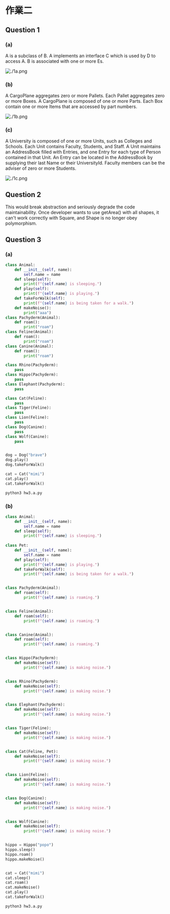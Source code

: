 # 作業二



## Question 1

### (a)
A is a subclass of B. A implements an interface C which is used by D to access A. B is associated with one or more Es.

![./1a.png](./1a.png)

### (b)
A CargoPlane aggregates zero or more Pallets. Each Pallet aggregates zero or more Boxes. A CargoPlane is composed of one or more Parts. Each Box contain one or more Items that are accessed by part numbers.

![./1b.png](./1b.png)

### (c)
A University is composed of one or more Units, such as Colleges and Schools. Each Unit contains Faculty, Students, and Staff. A Unit maintains an AddressBook filled with Entries, and one Entry for each type of Person contained in that Unit. An Entry can be located in the AddressBook by supplying their last
Name or their UniversityId. Faculty members can be the adviser of zero or more Students.

![./1c.png](./1c.png)

## Question 2

This would break abstraction and seriously degrade the code maintainability. Once developer wants to use getArea() with all shapes, it can't work correctly with Square, and Shape is no longer obey polymorphism.

## Question 3

### (a)

```python
class Animal:
    def __init__(self, name):
        self.name = name
    def sleep(self):
        print(f"{self.name} is sleeping.")
    def play(self):
        print(f"{self.name} is playing.")
    def takeForWalk(self):
        print(f"{self.name} is being taken for a walk.")
    def makeNoise():
        print("aaa")
class Pachyderm(Animal):
    def roam():
        print("roam")
class Feline(Animal):
    def roam():
        print("roam")
class Canine(Animal):
    def roam():
        print("roam")

class Rhino(Pachyderm):
    pass        
class Hippo(Pachyderm):
    pass
class Elephant(Pachyderm):
    pass

class Cat(Feline):
    pass
class Tiger(Feline):
    pass
class Lion(Feline):
    pass
class Dog(Canine):
    pass
class Wolf(Canine):
    pass


dog = Dog("brave")
dog.play()
dog.takeForWalk()

cat = Cat("mimi")
cat.play()
cat.takeForWalk()
```
```bash
python3 hw3.a.py
```


### (b)

```python
class Animal:
    def __init__(self, name):
        self.name = name
    def sleep(self):
        print(f"{self.name} is sleeping.")
        
class Pet:
    def __init__(self, name):
        self.name = name
    def play(self):
        print(f"{self.name} is playing.")
    def takeForWalk(self):
        print(f"{self.name} is being taken for a walk.")


class Pachyderm(Animal):
    def roam(self):
        print(f"{self.name} is roaming.")


class Feline(Animal):
    def roam(self):
        print(f"{self.name} is roaming.")


class Canine(Animal):
    def roam(self):
        print(f"{self.name} is roaming.")


class Hippo(Pachyderm):
    def makeNoise(self):
        print(f"{self.name} is making noise.")


class Rhino(Pachyderm):
    def makeNoise(self):
        print(f"{self.name} is making noise.")


class Elephant(Pachyderm):
    def makeNoise(self):
        print(f"{self.name} is making noise.")


class Tiger(Feline):
    def makeNoise(self):
        print(f"{self.name} is making noise.")


class Cat(Feline, Pet):
    def makeNoise(self):
        print(f"{self.name} is making noise.")


class Lion(Feline):
    def makeNoise(self):
        print(f"{self.name} is making noise.")


class Dog(Canine):
    def makeNoise(self):
        print(f"{self.name} is making noise.")


class Wolf(Canine):
    def makeNoise(self):
        print(f"{self.name} is making noise.")


hippo = Hippo("popo")
hippo.sleep()
hippo.roam()
hippo.makeNoise()


cat = Cat("mimi")
cat.sleep()
cat.roam()
cat.makeNoise()
cat.play()
cat.takeForWalk()
```
```bash
python3 hw3.a.py
```
